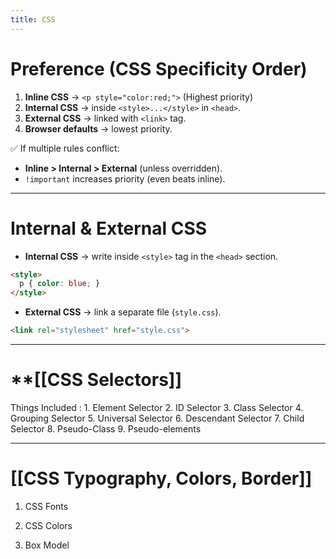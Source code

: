```yaml
---
title: CSS
---
```


# **Preference (CSS Specificity Order)**

1. **Inline CSS** → `<p style="color:red;">` (Highest priority)
2. **Internal CSS** → inside `<style>...</style>` in `<head>`.
3. **External CSS** → linked with `<link>` tag.
4. **Browser defaults** → lowest priority.

✅ If multiple rules conflict:

- **Inline > Internal > External** (unless overridden).    
- `!important` increases priority (even beats inline).


---

# Internal & External CSS

- **Internal CSS** → write inside `<style>` tag in the `<head>` section.


```html
<style>
  p { color: blue; }
</style>
```

- **External CSS** → link a separate file (`style.css`).  

```html
<link rel="stylesheet" href="style.css">
```

---

# **[[CSS Selectors]]

Things Included :
	1. Element Selector
	2. ID Selector
	3. Class Selector
	4. Grouping Selector
	5. Universal Selector
	6. Descendant Selector
	7. Child Selector
	8. Pseudo-Class
	9. Pseudo-elements

---
# [[CSS Typography, Colors, Border]]

1. CSS Fonts

2. CSS Colors
3. Box Model